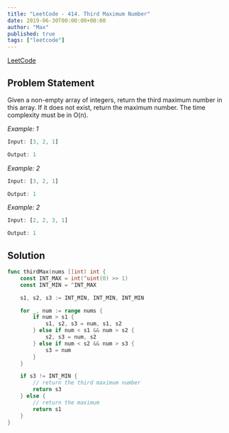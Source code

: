 ```yaml
---
title: "LeetCode - 414. Third Maximum Number"
date: 2019-06-30T00:00:00+00:00
author: "Max"
published: true
tags: ["leetcode"]
---
```


[LeetCode](https://leetcode.com/problems/third-maximum-number/)

## Problem Statement

Given a non-empty array of integers, return the third maximum number in this array. If it does not exist, return the maximum number. The time complexity must be in O(n).

*Example: 1*

```js
Input: [3, 2, 1]

Output: 1
```

*Example: 2*

```js
Input: [3, 2, 1]

Output: 1
```

*Example: 2*

```js
Input: [2, 2, 3, 1]

Output: 1
```

## Solution

```go
func thirdMax(nums []int) int {
	const INT_MAX = int(^uint(0) >> 1)
	const INT_MIN = ^INT_MAX

	s1, s2, s3 := INT_MIN, INT_MIN, INT_MIN

	for _, num := range nums {
		if num > s1 {
			s1, s2, s3 = num, s1, s2
		} else if num < s1 && num > s2 {
			s2, s3 = num, s2
		} else if num < s2 && num > s3 {
			s3 = num
		}
	}

	if s3 != INT_MIN {
        // return the third maximum number
		return s3
	} else {
        // return the maximum
		return s1
	}
}
```
